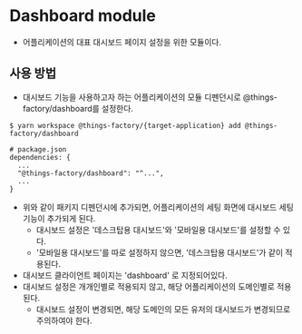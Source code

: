 # Dashboard module

- 어플리케이션의 대표 대시보드 페이지 설정을 위한 모듈이다.

## 사용 방법

- 대시보드 기능을 사용하고자 하는 어플리케이션의 모듈 디펜던시로 @things-factory/dashboard를 설정한다.

```
$ yarn workspace @things-factory/{target-application} add @things-factory/dashboard
```

```
# package.json
dependencies: {
  ...
  "@things-factory/dashboard": "^...",
  ...
}
```

- 위와 같이 패키지 디펜던시에 추가되면, 어플리케이션의 세팅 화면에 대시보드 세팅 기능이 추가되게 된다.
  - 대시보드 설정은 '데스크탑용 대시보드'와 '모바일용 대시보드'를 설정할 수 있다.
  - '모바일용 대시보드'를 따로 설정하지 않으면, '데스크탑용 대시보드'가 같이 적용된다.
- 대시보드 클라이언트 페이지는 'dashboard' 로 지정되어있다.
- 대시보드 설정은 개개인별로 적용되지 않고, 해당 어플리케이션의 도메인별로 적용된다.
  - 대시보드 설정이 변경되면, 해당 도메인의 모든 유저의 대시보드가 변경되므로 주의하여야 한다.
